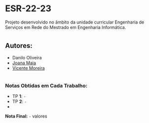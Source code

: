 # ESR-22-23

Projeto desenvolvido no âmbito da unidade curricular Engenharia de Serviços em Rede do Mestrado em Engenharia Informática.

#

## **Autores**:
- Danilo Oliveira
- [Joana Maia](https://github.com/marshaia)
- [Vicente Moreira](https://github.com/VicShadow)


#
### **Notas Obtidas em Cada Trabalho:**
- TP **1**: `-`
- TP **2**: `-`
- 

**Nota Final:** `-` valores